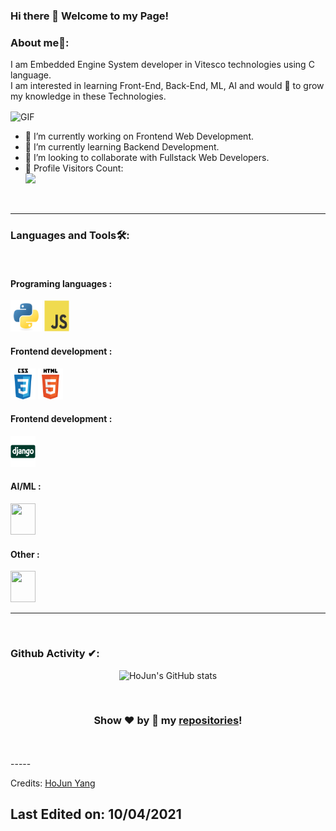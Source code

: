 ### Hi there 👋 Welcome to my Page!

### About me🧑:
I am Embedded Engine System developer in Vitesco technologies using C language.<br/>
I am interested in learning Front-End, Back-End, ML, AI and would 💖 to grow my knowledge in these Technologies.

<img align="center" alt="GIF" src="https://owaisnoor.info/blog/wp-content/uploads/2019/03/maxresdefault.jpg" width="400" height="280" />

- 🔭 I’m currently working on Frontend Web Development.
- 🌱 I’m currently learning Backend Development.
- 👯 I’m looking to collaborate with Fullstack Web Developers.
- 🎢 Profile Visitors Count:  
    ![](https://visitor-badge.glitch.me/badge?page_id=didghwns0514)

<br/>

---
<summary>

### Languages and Tools🛠: 
<br/>

<!-- https://rahuldkjain.github.io/gh-profile-readme-generator/ -->
#### Programing languages :
<img src='https://raw.githubusercontent.com/devicons/devicon/master/icons/python/python-original.svg' width=50px height=50px>
<img src='https://raw.githubusercontent.com/devicons/devicon/master/icons/javascript/javascript-original.svg' width=40px height=50px>


#### Frontend development :
<img src='https://raw.githubusercontent.com/devicons/devicon/master/icons/css3/css3-original-wordmark.svg' width=40px height=50px>
<img src='https://raw.githubusercontent.com/devicons/devicon/master/icons/html5/html5-original-wordmark.svg' width=40px height=50px>


#### Frontend development :
<img src='https://raw.githubusercontent.com/devicons/devicon/master/icons/django/django-original.svg' width=40px height=50px>

#### AI/ML :
<img src='https://www.vectorlogo.zone/logos/tensorflow/tensorflow-icon.svg' width=40px height=50px>

#### Other :
<img src='https://www.vectorlogo.zone/logos/git-scm/git-scm-icon.svg' width=40px height=50px>


</summary>

---

<br/>

### Github Activity ✔:
<div align="center">

![HoJun's GitHub stats](https://github-readme-stats.vercel.app/api?username=didghwns0514&theme=solarized-light&show_icons=true)

</div>


<br/>



<div align="center">
  

### Show ❤️ by 🌟 my [repositories](https://github.com/didghwns0514?tab=repositories)!

<br/>
<br/>

</div>
-----

Credits: [HoJun Yang](https://github.com/didghwns0514)

Last Edited on: 10/04/2021
---


<!--
**didghwns0514/didghwns0514** is a ✨ _special_ ✨ repository because its `README.md` (this file) appears on your GitHub profile.

Here are some ideas to get you started:

- 🔭 I’m currently working on ...
- 🌱 I’m currently learning ...
- 👯 I’m looking to collaborate on ...
- 🤔 I’m looking for help with ...
- 💬 Ask me about ...
- 📫 How to reach me: ...
- 😄 Pronouns: ...
- ⚡ Fun fact: ...
-->
